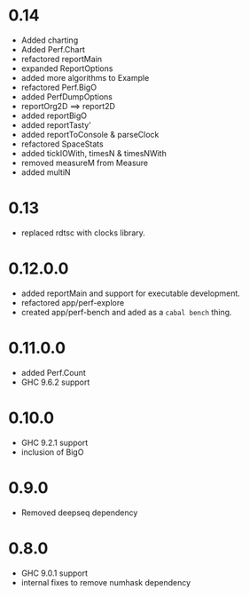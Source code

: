 0.14
===
* Added charting
* Added Perf.Chart
* refactored reportMain
* expanded ReportOptions
* added more algorithms to Example
* refactored Perf.BigO
* added PerfDumpOptions
* reportOrg2D ==> report2D
* added reportBigO
* added reportTasty'
* added reportToConsole & parseClock
* refactored SpaceStats
* added tickIOWith, timesN & timesNWith
* removed measureM from Measure
* added multiN


0.13
===
* replaced rdtsc with clocks library.

0.12.0.0
===
* added reportMain and support for executable development.
* refactored app/perf-explore
* created app/perf-bench and aded as a `cabal bench` thing.

0.11.0.0
===
* added Perf.Count
* GHC 9.6.2 support

0.10.0
===
* GHC 9.2.1 support
* inclusion of BigO

0.9.0
===
* Removed deepseq dependency

0.8.0
===
* GHC 9.0.1 support
* internal fixes to remove numhask dependency
